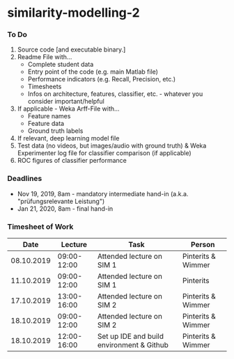 # similarity-modelling-2

### To Do
1. Source code [and executable binary.]
2. Readme File with...
    * Complete student data
     * Entry point of the code (e.g. main Matlab file)
     * Performance indicators (e.g. Recall, Precision, etc.)
     * Timesheets
     * Infos on architecture, features, classifier, etc. - whatever you consider important/helpful
3. If applicable - Weka Arff-File with...
     * Feature names
     * Feature data
     * Ground truth labels
4. If relevant, deep learning model file
5. Test data (no videos, but images/audio with ground truth) & Weka Experimenter log file for classifier comparison (if applicable)
6. ROC figures of classifier performance

### Deadlines
* Nov 19, 2019, 8am - mandatory intermediate hand-in (a.k.a. "prüfungsrelevante Leistung")
* Jan 21, 2020, 8am - final hand-in


### Timesheet of Work

Date | Lecture | Task | Person
------------ | -------------  | ------------- | -------------
08.10.2019 | 09:00-12:00 | Attended lecture on SIM 1 | Pinterits & Wimmer
11.10.2019 | 09:00-12:00 | Attended lecture on SIM 1 | Pinterits
17.10.2019 | 13:00-16:00 | Attended lecture on SIM 2 | Pinterits & Wimmer
18.10.2019 | 09:00-12:00 | Attended lecture on SIM 2 | Pinterits & Wimmer
18.10.2019 | 12:00-16:00 | Set up IDE and build environment & Github | Pinterits & Wimmer



